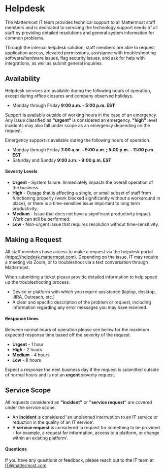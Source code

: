 # Helpdesk

The Mattermost IT team provides technical support to all Mattermost staff members and is dedicated to servicing the technology support needs of all staff by providing detailed resolutions and general system information for common problems.

Through the internal helpdesk solution, staff members are able to request application access, elevated permissions, assistance with troubleshooting software/hardware issues, flag security issues, and ask for help with integrations, as well as submit general inquiries.

## Availability

Helpdesk services are available during the following hours of operation, except during office closures and company observed holidays.

* Monday through Friday **9:00 a.m. - 5:00 p.m. EST**

Support is available outside of working hours in the case of an emergency. Any issue classified as **"urgent"** is considered an emergency. **"high"** level incidents may also fall under scope as an emergency depending on the request.

Emergency support is available during the following hours of operation.

* Monday through Friday **7:00 a.m. - 9:00 a.m. ; 5:00 p.m. - 11:00 p.m. EST**
* Saturday and Sunday **9:00 a.m. - 9:00 p.m. EST**

#### Severity Levels

* **Urgent** - System failure. Immediately impacts the overall operation of the business
* **High** - Outage that is affecting a single, or small subset of staff from functioning properly (work blocked significantly without a workaround in place), or there is a time-sensitive issue important to long term productivity.
* **Medium** - Issue that does not have a significant productivity impact. Work can still be performed.
* **Low** - Non-urgent issue that requires resolution without time-sensitivity. 

## Making a Request

All staff members have access to make a request via the helpdesk portal (https://helpdesk.mattermost.com). Depending on the issue, IT may require a meeting via Zoom, or to troubleshoot via a text conversation through Mattermost. 

When submitting a ticket please provide detailed information to help speed up the troubleshooting process. 
* Device or platform with which you require assistance (laptop, desktop, JIRA, Outreach, etc.)
* A clear and specific description of the problem or request, including information regarding any error messages you may have received. 

#### Response times

Between normal hours of operation please see below for the maximum expected response time based off the severity of the request.

* **Urgent** - 1 hour
* **High** - 2 hours
* **Medium** - 4 hours
* **Low** - 8 hours

Expect a response the next business day if the request is submitted outside of normal hours and is not an **urgent** severity request.

## Service Scope

All requests considered an **"incident"** or **"service request"** are covered under the service scope.
* An **incident** is considered 'an unplanned interruption to an IT service or reduction in the quality of an IT service'. 
* A **service request** is considered 'a request for something to be provided - for example, a request for information, access to a platform, or change within an existing platform'. 

#### Questions

If you have any questions or feedback, please reach out to the IT team at IT@mattermost.com
